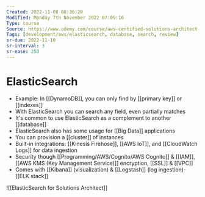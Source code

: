 ```yaml
---
Created: 2022-11-08 08:36:20
Modified: Monday 7th November 2022 07:09:16
Type: course
Source: https://www.udemy.com/course/aws-certified-solutions-architect-associate-saa-c01/?xref=E0Aed11STH4LPUQvCz0GJFABTmM=
Tags: [development/aws/elasticsearch, database, search, review]
sr-due: 2022-11-10
sr-interval: 3
sr-ease: 250
---
```


# ElasticSearch

- Example: In [[DynamoDB]], you can only find by [[primary key]] or [[indexes]]
- With ElasticSearch you can search any field, even partially matches
- It's common to use ElasticSearch as a complement to another [[database]]
- ElasticSearch also has some usage for [[Big Data]] applications
- You can provision a [[cluster]] of instances
- Built-in integrations: [[Kinesis Firehose]], [[AWS IoT]], and [[CloudWatch Logs]] for data ingestion
- Security though [[Programming/AWS/Cognito/AWS Cognito]] & [[IAM]], [[AWS KMS (Key Management Service)]] encryption, [[SSL]] & [[VPC]]
- Comes with [[Kibana]] (visualization) & [[Logstash]] (log ingestion)- [[ELK stack]]


![[ElasticSearch for Solutions Architect]]
